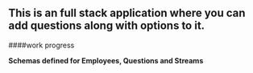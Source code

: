 ## This is an full stack application where you can add questions along with options to it.

####work progress

**Schemas defined for Employees, Questions and Streams**